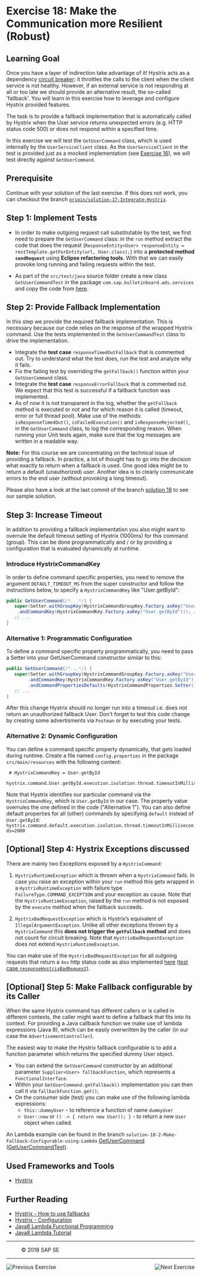 Exercise 18: Make the Communication more Resilient (Robust)
===========================================================

## Learning Goal

Once you have a layer of indirection take advantage of it! Hystrix acts as a dependency [circuit breaker](http://martinfowler.com/bliki/CircuitBreaker.html): it throttles the calls to the client when the client service is not healthy. However, if an external service is not responding at all or too late we should provide an alternative result, the so-called 'fallback'. You will learn in this exercise how to leverage and configure Hystrix provided features.

The task is to provide a fallback implementation that is automatically called by Hystrix when the User service returns unexpected errors (e.g. HTTP status code 500) or does not respond within a specified time.

In this exercise we will test the `GetUserCommand` class, which is used internally by the `UserServiceClient` class.
As the `UserServiceClient` in the test is provided just as a mocked implementation (see [Exercise 16](Exercise_16_Call_UserService.md)), we will test directly against `GetUserCommand`.

## Prerequisite
Continue with your solution of the last exercise. If this does not work, you can checkout the branch [`origin/solution-17-Integrate-Hystrix`](https://github.com/ccjavadev/cc-bulletinboard-ads-spring-webmvc/tree/solution-17-Integrate-Hystrix).

## Step 1: Implement Tests
- In order to make outgoing request call substitutable by the test, we first need to prepare the `GetUserCommand` class: in the `run` method extract the code that does the request (`ResponseEntity<User> responseEntity = restTemplate.getForEntity(url, User.class);`) into a **protected method `sendRequest`** using **Eclipse refactoring tools**. With that we can easily provoke long running and failing requests within the test.

- As part of the `src/test/java` source folder create a new class `GetUserCommandTest` in the package `com.sap.bulletinboard.ads.services` and copy the code from [here](https://github.wdf.sap.corp/raw/cc-java/cc-bulletinboard-ads-spring-webmvc/exercise-18-Make-Communication-Resilient/src/test/java/com/sap/bulletinboard/ads/services/GetUserCommandTest.java).

## Step 2: Provide Fallback Implementation
In this step we provide the required fallback implementation. This is necessary because our code relies on the response of the wrapped Hystrix command. Use the tests implemented in the `GetUserCommandTest` class to drive the implementation.

- Integrate the **test case** `responseTimedOutFallback` that is commented out. Try to understand what the test does, run the test and analyze why it fails. 
- Fix the failing test by overriding the `getFallback()` function within your `GetUserCommand` class. 
- Integrate the **test case** `responseErrorFallback` that is commented out. We expect that this test is successful if a fallback function was implemented.
- As of now it is not transparent in the log, whether the `getFallback` method is executed or not and for which reason it is called (timeout, error or full thread pool). Make use of the methods: `isResponseTimedOut()`, `isFailedExecution()` and `isResponseRejected()`, in the `GetUserCommand` class, to log the corresponding reason. When running your Unit tests again, make sure that the log messages are written in a readable way.

**Note:** For this course we are concentrating on the technical issue of providing a fallback. In practice, a lot of thought has to go into the decision what exactly to return when a fallback is used. One good idea might be to return a default (unauthorized) user. Another idea is to clearly communicate errors to the end user (without provoking a long timeout).

Please also have a look at the last commit of the branch [solution 18](https://github.com/ccjavadev/cc-bulletinboard-ads-spring-webmvc/tree/solution-18-Make-Communication-Resilient) to see our sample solution.

## Step 3: Increase Timeout
In addition to providing a fallback implementation you also might want to overrule the default timeout setting of Hystrix (1000ms) for this command (group). This can be done programmatically and / or by providing a configuration that is evaluated dynamically at runtime.

### Introduce HystrixCommandKey
In order to define command specific properties, you need to remove the argument `DEFAULT_TIMEOUT_MS` from the super constructor and follow the instructions below, to specify a `HystrixCommandKey` like "User.getById":
```java
public GetUserCommand(/*...*/) {
   super(Setter.withGroupKey(HystrixCommandGroupKey.Factory.asKey("User"))
	.andCommandKey(HystrixCommandKey.Factory.asKey("User.getById"))); //<-- new
   // ...
}
```

### Alternative 1: Programmatic Configuration
To define a command specific property programmatically, you need to pass a Setter into your GetUserCommand constructor similar to this:
```java
public GetUserCommand(/*...*/) {
   super(Setter.withGroupKey(HystrixCommandGroupKey.Factory.asKey("User"))
        .andCommandKey(HystrixCommandKey.Factory.asKey("User.getById"))
        .andCommandPropertiesDefaults(HystrixCommandProperties.Setter().withExecutionTimeoutInMilliseconds(1500))); //<-- new
   // ...
}
```
After this change Hystrix should no longer run into a timeout i.e. does not return an unauthorized fallback User. Don't forget to test this code change by creating some advertisments via `Postman` or by executing your tests.

### Alternative 2: Dynamic Configuration
You can define a command specific property dynamically, that gets loaded during runtime. Create a file named `config.properties` in the package `src/main/resources` with the following content:

```
 # HystrixCommandKey = User.getById
 hystrix.command.User.getById.execution.isolation.thread.timeoutInMilliseconds=2000
```

Note that Hystrix identifies our particular command via the `HystrixCommandKey`, which is `User.getById` in our case. The property value overrules the one defined in the code ("Alternative 1").
You can also define default properties for all (other) commands by specifying `default` instead of `User.getById`: `hystrix.command.default.execution.isolation.thread.timeoutInMilliseconds=2000`

## [Optional] Step 4: Hystrix Exceptions discussed
There are mainly two Exceptions exposed by a `HystrixCommand`:

1. `HystrixRuntimeException` which is thrown when a `HystrixCommand` fails. In case you raise an exception within your `run` method this gets wrapped in a `HystrixRuntimeException` with failure type `FailureType.COMMAND_EXCEPTION` and your exception as cause. Note that the `HystrixRuntimeException`, raised by the `run` method is not exposed by the `execute` method when the fallback succeeds.

2. `HystrixBadRequestException` which is Hystrix’s equivalent of `IllegalArgumentException`. Unlike all other exceptions thrown by a `HystrixCommand` this **does not trigger the `getFallback` method** and does not count for circuit breaking. Note that `HystrixBadRequestException` does not extend `HystrixRuntimeException`.

You can make use of the `HystrixBadRequestException` for all outgoing requests that return a `4xx` http status code as also implemented [here](https://github.com/ccjavadev/cc-bulletinboard-ads-spring-webmvc/blob/solution-18-Make-Communication-Resilient/src/main/java/com/sap/bulletinboard/ads/services/GetUserCommand.java)  ([test case `responseHystrixBadRequest`](https://github.com/ccjavadev/cc-bulletinboard-ads-spring-webmvc/blob/solution-18-Make-Communication-Resilient/src/test/java/com/sap/bulletinboard/ads/services/GetUserCommandTest.java)). 

## [Optional] Step 5: Make Fallback configurable by its Caller
When the same Hystrix command has different callers or is called in different contexts, the caller might want to define a fallback that fits into its context. For providing a Java callback function we make use of lambda expressions (Java 8), which can be easily overwritten by the caller (in our case the `AdvertisementController`).

The easiest way to make the Hystrix fallback configurable is to add a function parameter which returns the specified dummy User object.
- You can extend the `GetUserCommand` constructor by an additional parameter `Supplier<User> fallbackFunction`, which represents a `FunctionalInterface`.
- Within your `GetUserCommand.getFallback()` implementation you can then call it via `fallbackFunction.get()`;
- On the consumer side (test)  you can make use of the following lambda expressions:
  - `this::dummyUser` - to reference a function of name `dummyUser`
  - `User::new` or `() -> { return new User(); }` - to return a new `User` object when called.

An Lambda example can be found in the branch `solution-18-2-Make-Fallback-Configurable-using-Lambda` [GetUserCommand](https://github.com/ccjavadev/cc-bulletinboard-ads-spring-webmvc/blob/solution-18-2-Make-Fallback-Configurable-using-Lambda/src/main/java/com/sap/bulletinboard/ads/services/GetUserCommand.java)  ([GetUserCommandTest](https://github.com/ccjavadev/cc-bulletinboard-ads-spring-webmvc/blob/solution-18-2-Make-Fallback-Configurable-using-Lambda/src/test/java/com/sap/bulletinboard/ads/services/GetUserCommandTest.java)). 

  
## Used Frameworks and Tools
- [Hystrix](https://github.com/Netflix/Hystrix)

## Further Reading
- [Hystrix - How to use fallbacks](https://github.com/Netflix/Hystrix/wiki/How-To-Use#Fallback)
- [Hystrix - Configuration](https://github.com/Netflix/Hystrix/wiki/Configuration)
- [Java8 Lambda Functional Programming](http://www.studytrails.com/java/java8/Java8_Lambdas_FunctionalProgramming.jsp) 
- [Java8 Lambda Tutorial](http://tutorials.jenkov.com/java/lambda-expressions.html)

***
<dl>
  <dd>
  <div class="footer">&copy; 2018 SAP SE</div>
  </dd>
</dl>
<hr>
<a href="Exercise_17_Introduce_Hystrix.md">
  <img align="left" alt="Previous Exercise">
</a>
<a href="Exercise_19_Transfer_CorrelationID.md">
  <img align="right" alt="Next Exercise">
</a>
